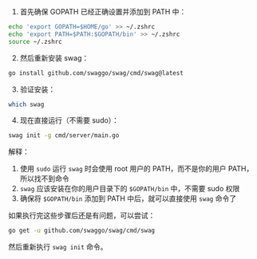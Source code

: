 1. 首先确保 GOPATH 已经正确设置并添加到 PATH 中：

```bash
echo 'export GOPATH=$HOME/go' >> ~/.zshrc
echo 'export PATH=$PATH:$GOPATH/bin' >> ~/.zshrc
source ~/.zshrc
```

2. 然后重新安装 swag：

```bash
go install github.com/swaggo/swag/cmd/swag@latest
```

3. 验证安装：

```bash
which swag
```

4. 现在直接运行（不需要 sudo）：

```bash
swag init -g cmd/server/main.go
```

解释：
1. 使用 `sudo` 运行 `swag` 时会使用 root 用户的 PATH，而不是你的用户 PATH，所以找不到命令
2. `swag` 应该安装在你的用户目录下的 `$GOPATH/bin` 中，不需要 sudo 权限
3. 确保将 `$GOPATH/bin` 添加到 PATH 中后，就可以直接使用 `swag` 命令了

如果执行完这些步骤后还是有问题，可以尝试：

```bash
go get -u github.com/swaggo/swag/cmd/swag
```

然后重新执行 `swag init` 命令。